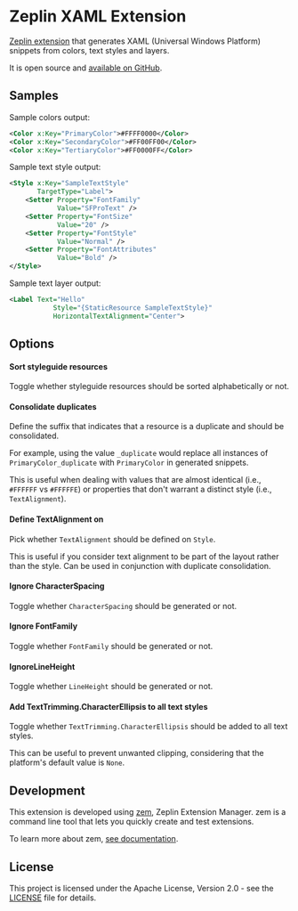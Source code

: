 # Zeplin XAML Extension

[Zeplin extension](https://extensions.zeplin.io/) that generates XAML (Universal Windows Platform) snippets from colors, text styles and layers.

It is open source and [available on GitHub](https://github.com/nventive/zeplin-extension-xaml).

## Samples

Sample colors output:
```xml
<Color x:Key="PrimaryColor">#FFFF0000</Color>
<Color x:Key="SecondaryColor">#FF00FF00</Color>
<Color x:Key="TertiaryColor">#FF0000FF</Color>
```

Sample text style output:
```xml
<Style x:Key="SampleTextStyle"
       TargetType="Label">
    <Setter Property="FontFamily"
            Value="SFProText" />
    <Setter Property="FontSize"
            Value="20" />
    <Setter Property="FontStyle"
            Value="Normal" />
    <Setter Property="FontAttributes"
            Value="Bold" />
</Style>
```

Sample text layer output:
```xml
<Label Text="Hello"
           Style="{StaticResource SampleTextStyle}"
           HorizontalTextAlignment="Center">
```
## Options

#### Sort styleguide resources

Toggle whether styleguide resources should be sorted alphabetically or not.

#### Consolidate duplicates

Define the suffix that indicates that a resource is a duplicate and should be consolidated.

For example, using the value `_duplicate` would replace all instances of `PrimaryColor_duplicate` with `PrimaryColor` in generated snippets.

This is useful when dealing with values that are almost identical (i.e., `#FFFFFF` vs `#FFFFFE`) or properties that don't warrant a distinct style (i.e., `TextAlignment`).

#### Define TextAlignment on

Pick whether `TextAlignment` should be defined on `Style`.

This is useful if you consider text alignment to be part of the layout rather than the style. Can be used in conjunction with duplicate consolidation.

#### Ignore CharacterSpacing

Toggle whether `CharacterSpacing` should be generated or not.

#### Ignore FontFamily

Toggle whether `FontFamily` should be generated or not.

#### IgnoreLineHeight

Toggle whether `LineHeight` should be generated or not.

#### Add TextTrimming.CharacterEllipsis to all text styles

Toggle whether `TextTrimming.CharacterEllipsis` should be added to all text styles.

This can be useful to prevent unwanted clipping, considering that the platform's default value is `None`.

## Development

This extension is developed using [zem](https://github.com/zeplin/zem), Zeplin Extension Manager. zem is a command line tool that lets you quickly create and test extensions.

To learn more about zem, [see documentation](https://github.com/zeplin/zem).

## License

This project is licensed under the Apache License, Version 2.0 - see the [LICENSE](LICENSE) file for details.
